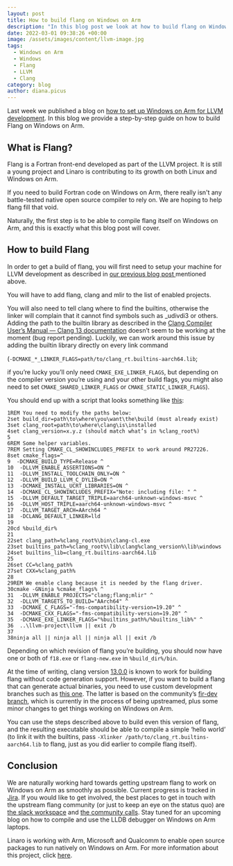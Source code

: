 ```yaml
---
layout: post
title: How to build flang on Windows on Arm
description: "In this blog post we look at how to build flang on Windows on Arm. "
date: 2022-03-01 09:38:26 +00:00
image: /assets/images/content/llvm-image.jpg
tags:
  - Windows on Arm
  - Windows
  - Flang
  - LLVM
  - Clang
category: blog
author: diana.picus
---
```

Last week we published a blog on [how to set up Windows on Arm for LLVM development](https://www.linaro.org/blog/how-to-set-up-windows-on-arm-for-llvm-development/). In this blog we provide a step-by-step guide on how to build Flang on Windows on Arm.

## What is Flang?

Flang is a Fortran front-end developed as part of the LLVM project. It is still a young project and Linaro is contributing to its growth on both Linux and Windows on Arm.

If you need to build Fortran code on Windows on Arm, there really isn't any battle-tested native open source compiler to rely on. We are hoping to help flang fill that void.

Naturally, the first step is to be able to compile flang itself on Windows on Arm, and this is exactly what this blog post will cover. 

## How to build Flang

In order to get a build of flang, you will first need to setup your machine for LLVM development as described in [our previous blog post ](https://www.linaro.org/blog/how-to-set-up-windows-on-arm-for-llvm-development/)mentioned above.

You will have to add flang, clang and mlir to the list of enabled projects.

You will also need to tell clang where to find the builtins, otherwise the linker will complain that it cannot find symbols such as _udivdi3 or others. Adding the path to the builtin library as described in the [Clang Compiler User’s Manual — Clang 13 documentation](https://clang.llvm.org/docs/UsersManual.html#finding-clang-runtime-libraries) doesn’t seem to be working at the moment (bug report pending). Luckily, we can work around this issue by adding the builtin library directly on every link command 

(`-DCMAKE_*_LINKER_FLAGS=path/to/clang_rt.builtins-aarch64.lib`;

if you’re lucky you’ll only need `CMAKE_EXE_LINKER_FLAGS`, but depending on the compiler version you’re using and your other build flags, you might also need to set `CMAKE_SHARED_LINKER_FLAGS` or `CMAKE_STATIC_LINKER_FLAGS`).

You should end up with a script that looks something like [this](https://github.com/rovka/f18-llvm-project/blob/flang-woa/flang/examples/build_flang.bat):

```
1REM You need to modify the paths below:
2set build_dir=path\to\where\you\want\the\build (must already exist)
3set clang_root=path\to\where\clang\is\installed
4set clang_version=x.y.z (should match what’s in %clang_root%)
5
6REM Some helper variables.
7REM Setting CMAKE_CL_SHOWINCLUDES_PREFIX to work around PR27226.
8set cmake_flags=^
9  -DCMAKE_BUILD_TYPE=Release ^
10  -DLLVM_ENABLE_ASSERTIONS=ON ^
11  -DLLVM_INSTALL_TOOLCHAIN_ONLY=ON ^
12  -DLLVM_BUILD_LLVM_C_DYLIB=ON ^
13  -DCMAKE_INSTALL_UCRT_LIBRARIES=ON ^
14  -DCMAKE_CL_SHOWINCLUDES_PREFIX="Note: including file: " ^
15  -DLLVM_DEFAULT_TARGET_TRIPLE=aarch64-unknown-windows-msvc ^
16  -DLLVM_HOST_TRIPLE=aarch64-unknown-windows-msvc ^
17  -DLLVM_TARGET_ARCH=AArch64 ^
18  -DCLANG_DEFAULT_LINKER=lld 
19
20cd %build_dir%
21
22set clang_path=%clang_root%\bin\clang-cl.exe
23set builtins_path=%clang_root%\lib\clang%clang_version%\lib\windows
24set builtins_lib=clang_rt.builtins-aarch64.lib
25
26set CC=%clang_path%
27set CXX=%clang_path%
28
29REM We enable clang because it is needed by the flang driver.
30cmake -GNinja %cmake_flags% ^
31  -DLLVM_ENABLE_PROJECTS="clang;flang;mlir" ^
32  -DLLVM_TARGETS_TO_BUILD="AArch64" ^
33  -DCMAKE_C_FLAGS="-fms-compatibility-version=19.20" ^
34  -DCMAKE_CXX_FLAGS="-fms-compatibility-version=19.20" ^
35  -DCMAKE_EXE_LINKER_FLAGS="%builtins_path%/%builtins_lib%" ^
36  ..\llvm-project\llvm || exit /b
37
38ninja all || ninja all || ninja all || exit /b
```

Depending on which revision of flang you’re building, you should now have one or both of `f18.exe` or `flang-new.exe` in `%build_dir%/bin`.

At the time of writing, clang version [13.0.0](https://www.google.com/url?q=https://github.com/llvm/llvm-project/releases/download/llvmorg-13.0.0/LLVM-13.0.0-woa64.zip&sa=D&source=docs&ust=1646131480669885&usg=AOvVaw1ILobDb_KMB4Hxid6JOAZa) is known to work for building flang without code generation support.
However, if you want to build a flang that can generate actual binaries, you need to use custom development branches such as [this one](https://github.com/rovka/f18-llvm-project/commit/6e578e76455eee6ba006ebda911869446c45194c). The latter is based on the community’s [fir-dev branch](https://github.com/flang-compiler/f18-llvm-project/tree/fir-dev), which is currently in the process of being upstreamed, plus some minor changes to get things working on Windows on Arm. 

You can use the steps described above to build even this version of flang, and the resulting executable should be able to compile a simple ‘hello world’ (to link it with the builtins, pass `-Xlinker /path/to/clang_rt.builtins-aarch64.lib` to flang, just as you did earlier to compile flang itself). 

## Conclusion

We are naturally working hard towards getting upstream flang to work on Windows on Arm as smoothly as possible. Current progress is tracked in [Jira](https://linaro.atlassian.net/browse/WOA-47). If you would like to get involved, the best places to get in touch with the upstream flang community (or just to keep an eye on the status quo) are [the slack workspace](https://github.com/llvm/llvm-project/blob/main/flang/docs/GettingInvolved.md#chat) and [the community calls](https://github.com/llvm/llvm-project/blob/main/flang/docs/GettingInvolved.md#calls).  Stay tuned for an upcoming blog on how to compile and use the LLDB debugger on Windows on Arm laptops. 

Linaro is working with Arm, Microsoft and Qualcomm to enable open source packages to run natively on Windows on Arm. For more information about this project, click [here](https://linaro.atlassian.net/wiki/spaces/WOAR/overview).
